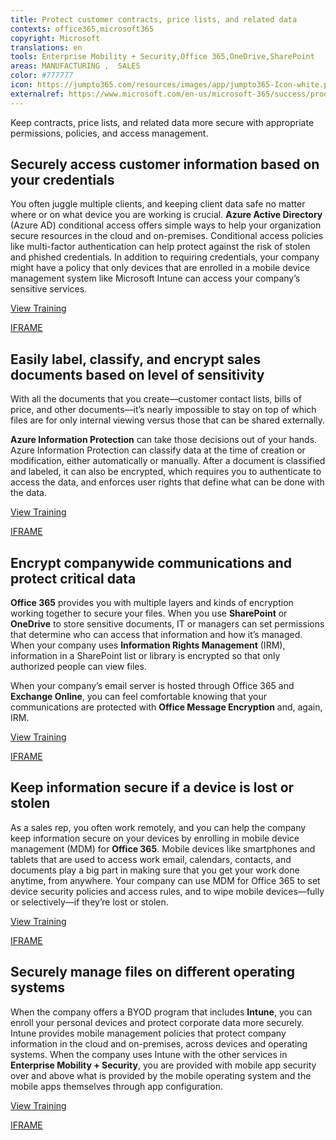 ```yaml
---
title: Protect customer contracts, price lists, and related data
contexts: office365,microsoft365
copyright: Microsoft
translations: en
tools: Enterprise Mobility + Security,Office 365,OneDrive,SharePoint
areas: MANUFACTURING ,  SALES
color: #777777
icon: https://jumpto365.com/resources/images/app/jumpto365-Icon-white.png
externalref: https://www.microsoft.com/en-us/microsoft-365/success/productivitylibrary/protect-customer-contracts-price-lists-and-related-data
---
```

Keep contracts, price lists, and related data more secure with appropriate permissions, policies, and access management.


## Securely access customer information based on your credentials

You often juggle multiple clients, and keeping client data safe no matter where or on what device you are working is crucial. **Azure Active Directory** (Azure AD) conditional access offers simple ways to help your organization secure resources in the cloud and on-premises. Conditional access policies like multi-factor authentication can help protect against the risk of stolen and phished credentials. In addition to requiring credentials, your company might have a policy that only devices that are enrolled in a mobile device management system like Microsoft Intune can access your company’s sensitive services.

[View Training](https://support.office.com/article/Azure-Active-Directory-conditional-access-with-the-OneDrive-sync-client-on-Windows-028d73d7-4b86-4ee0-8fb7-9a209434b04e)

[IFRAME](https://www.microsoft.com/en-us/videoplayer/embed/RE1TUcU)

## Easily label, classify, and encrypt sales documents based on level of sensitivity

With all the documents that you create—customer contact lists, bills of price, and other documents—it’s nearly impossible to stay on top of which files are for only internal viewing versus those that can be shared externally.

**Azure Information Protection** can take those decisions out of your hands. Azure Information Protection can classify data at the time of creation or modification, either automatically or manually. After a document is classified and labeled, it can also be encrypted, which requires you to authenticate to access the data, and enforces user rights that define what can be done with the data.

[View Training](https://docs.microsoft.com/enterprise-mobility-security/solutions/infoprotect-secure-classify-scenario)

[IFRAME](https://www.microsoft.com/en-us/videoplayer/embed/RE1UK8U)

## Encrypt companywide communications and protect critical data

**Office 365** provides you with multiple layers and kinds of encryption working together to secure your files. When you use **SharePoint** or **OneDrive** to store sensitive documents, IT or managers can set permissions that determine who can access that information and how it’s managed. When your company uses **Information Rights Management** (IRM), information in a SharePoint list or library is encrypted so that only authorized people can view files.

When your company’s email server is hosted through Office 365 and **Exchange Online**, you can feel comfortable knowing that your communications are protected with **Office Message Encryption** and, again, IRM.

[View Training](https://technet.microsoft.com/library/dn948533.aspx)

[IFRAME](https://www.microsoft.com/en-us/videoplayer/embed/RE1TmqW)

## Keep information secure if a device is lost or stolen

As a sales rep, you often work remotely, and you can help the company keep information secure on your devices by enrolling in mobile device management (MDM) for **Office 365**. Mobile devices like smartphones and tablets that are used to access work email, calendars, contacts, and documents play a big part in making sure that you get your work done anytime, from anywhere. Your company can use MDM for Office 365 to set device security policies and access rules, and to wipe mobile devices—fully or selectively—if they’re lost or stolen.

[View Training](https://support.office.com/article/Enroll-your-mobile-device-in-Office-365-c8ac722d-dcaf-4135-8345-3e6327f5d3c5)

[IFRAME](https://www.microsoft.com/en-us/videoplayer/embed/RE1TucK)

## Securely manage files on different operating systems

When the company offers a BYOD program that includes **Intune**, you can enroll your personal devices and protect corporate data more securely. Intune provides mobile management policies that protect company information in the cloud and on-premises, across devices and operating systems. When the company uses Intune with the other services in **Enterprise Mobility + Security**, you are provided with mobile app security over and above what is provided by the mobile operating system and the mobile apps themselves through app configuration.

[View Training](https://docs.microsoft.com/intune/what-is-intune)

[IFRAME](https://www.microsoft.com/en-us/videoplayer/embed/RE1UKgv)

